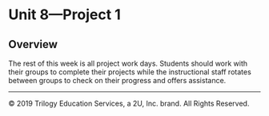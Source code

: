 # Unit 8—Project 1

## Overview

The rest of this week is all project work days. Students should work with their groups to complete their projects while the instructional staff rotates between groups to check on their progress and offers assistance.

- - -

© 2019 Trilogy Education Services, a 2U, Inc. brand. All Rights Reserved.
